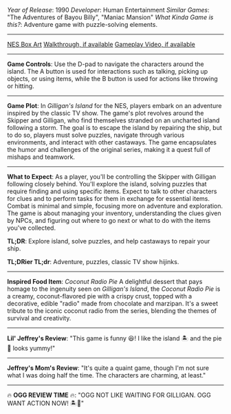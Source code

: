 *Year of Release*: 1990
*Developer*: Human Entertainment
*Similar Games*: "The Adventures of Bayou Billy", "Maniac Mansion"
*What Kinda Game is this?*: Adventure game with puzzle-solving elements.

---
[NES Box Art](https://www.google.com/search?tbm=isch&q=NES+Box+Art+Gilligan%27s+Island) 
[Walkthrough, if available](https://www.google.com/search?q=Walkthrough+NES+Gilligan%27s+Island)
[Gameplay Video, if available](https://www.youtube.com/results?search_query=gameplay+NES+Gilligan%27s+Island) 

- - -
**Game Controls**:
Use the D-pad to navigate the characters around the island. The A button is used for interactions such as talking, picking up objects, or using items, while the B button is used for actions like throwing or hitting.

- - -
**Game Plot**: 
In *Gilligan's Island* for the NES, players embark on an adventure inspired by the classic TV show. The game's plot revolves around the Skipper and Gilligan, who find themselves stranded on an uncharted island following a storm. The goal is to escape the island by repairing the ship, but to do so, players must solve puzzles, navigate through various environments, and interact with other castaways. The game encapsulates the humor and challenges of the original series, making it a quest full of mishaps and teamwork.

- - -
**What to Expect**: 
As a player, you'll be controlling the Skipper with Gilligan following closely behind. You'll explore the island, solving puzzles that require finding and using specific items. Expect to talk to other characters for clues and to perform tasks for them in exchange for essential items. Combat is minimal and simple, focusing more on adventure and exploration. The game is about managing your inventory, understanding the clues given by NPCs, and figuring out where to go next or what to do with the items you've collected.

**TL;DR**:
Explore island, solve puzzles, and help castaways to repair your ship.

**TL;DRier TL;dr**: 
Adventure, puzzles, classic TV show hijinks.

---
**Inspired Food Item**: *Coconut Radio Pie*
A delightful dessert that pays homage to the ingenuity seen on *Gilligan's Island*, the *Coconut Radio Pie* is a creamy, coconut-flavored pie with a crispy crust, topped with a decorative, edible "radio" made from chocolate and marzipan. It's a sweet tribute to the iconic coconut radio from the series, blending the themes of survival and creativity.

---
**Lil' Jeffrey's Review**: 
"This game is funny 😆! I like the island 🏝️ and the pie 🥧 looks yummy!"

---
**Jeffrey's Mom's Review**: 
"It's quite a quaint game, though I'm not sure what I was doing half the time. The characters are charming, at least."

---
🔥 **OGG REVIEW TIME** 🔥: 
"OGG NOT LIKE WAITING FOR GILLIGAN. OGG WANT ACTION NOW! 🏝️🔨"